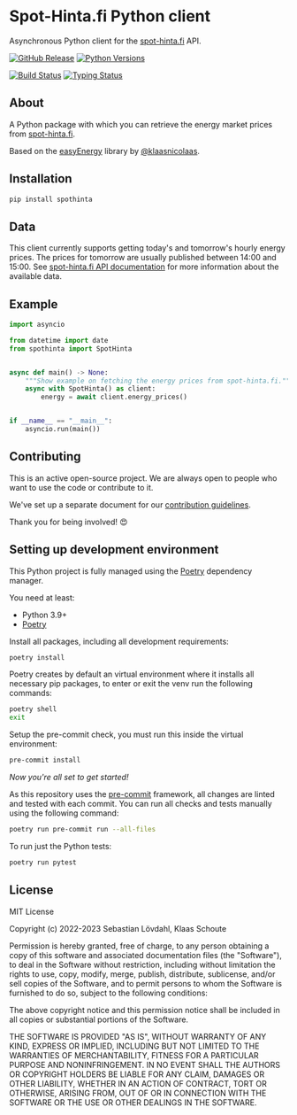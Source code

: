 # Spot-Hinta.fi Python client

Asynchronous Python client for the [spot-hinta.fi][spothinta] API.

[![GitHub Release][releases-shield]][releases]
[![Python Versions][python-versions-shield]][pypi]

[![Build Status][build-shield]][build-url]
[![Typing Status][typing-shield]][typing-url]

## About

A Python package with which you can retrieve the energy market prices from [spot-hinta.fi][spothinta].

Based on the [easyEnergy][easyenergy] library by [@klaasnicolaas][klaasnicolaas].

## Installation

```bash
pip install spothinta
```

## Data

This client currently supports getting today's and tomorrow's  hourly energy prices. The prices for tomorrow are usually published between 14:00 and 15:00. See [spot-hinta.fi API documentation][spothinta-api-docs] for more information about the available data.

## Example

```python
import asyncio

from datetime import date
from spothinta import SpotHinta


async def main() -> None:
    """Show example on fetching the energy prices from spot-hinta.fi."""
    async with SpotHinta() as client:
        energy = await client.energy_prices()


if __name__ == "__main__":
    asyncio.run(main())
```

## Contributing

This is an active open-source project. We are always open to people who want to
use the code or contribute to it.

We've set up a separate document for our
[contribution guidelines](CONTRIBUTING.md).

Thank you for being involved! :heart_eyes:

## Setting up development environment

This Python project is fully managed using the [Poetry][poetry] dependency
manager.

You need at least:

- Python 3.9+
- [Poetry][poetry-install]

Install all packages, including all development requirements:

```bash
poetry install
```

Poetry creates by default an virtual environment where it installs all
necessary pip packages, to enter or exit the venv run the following commands:

```bash
poetry shell
exit
```

Setup the pre-commit check, you must run this inside the virtual environment:

```bash
pre-commit install
```

*Now you're all set to get started!*

As this repository uses the [pre-commit][pre-commit] framework, all changes
are linted and tested with each commit. You can run all checks and tests
manually using the following command:

```bash
poetry run pre-commit run --all-files
```

To run just the Python tests:

```bash
poetry run pytest
```

## License

MIT License

Copyright (c) 2022-2023 Sebastian Lövdahl, Klaas Schoute

Permission is hereby granted, free of charge, to any person obtaining a copy
of this software and associated documentation files (the "Software"), to deal
in the Software without restriction, including without limitation the rights
to use, copy, modify, merge, publish, distribute, sublicense, and/or sell
copies of the Software, and to permit persons to whom the Software is
furnished to do so, subject to the following conditions:

The above copyright notice and this permission notice shall be included in all
copies or substantial portions of the Software.

THE SOFTWARE IS PROVIDED "AS IS", WITHOUT WARRANTY OF ANY KIND, EXPRESS OR
IMPLIED, INCLUDING BUT NOT LIMITED TO THE WARRANTIES OF MERCHANTABILITY,
FITNESS FOR A PARTICULAR PURPOSE AND NONINFRINGEMENT. IN NO EVENT SHALL THE
AUTHORS OR COPYRIGHT HOLDERS BE LIABLE FOR ANY CLAIM, DAMAGES OR OTHER
LIABILITY, WHETHER IN AN ACTION OF CONTRACT, TORT OR OTHERWISE, ARISING FROM,
OUT OF OR IN CONNECTION WITH THE SOFTWARE OR THE USE OR OTHER DEALINGS IN THE
SOFTWARE.

<!-- MARKDOWN LINKS & IMAGES -->
[easyenergy]: https://github.com/klaasnicolaas/python-easyenergy
[spothinta]: https://spot-hinta.fi/
[spothinta-api-docs]: https://api.spot-hinta.fi/swagger/ui#/(JSON)%20Price%20today%20and%20tomorrow%20(if%20tomorrow%20prices%20exist)/TodayAndDayForward
[klaasnicolaas]: https://github.com/klaasnicolaas

[build-shield]: https://github.com/slovdahl/python-spothinta/actions/workflows/tests.yaml/badge.svg
[build-url]: https://github.com/slovdahl/python-spothinta/actions/workflows/tests.yaml
[code-quality-shield]: https://github.com/slovdahl/python-spothinta/actions/workflows/codeql.yaml/badge.svg
[code-quality]: https://github.com/slovdahl/python-spothinta/actions/workflows/codeql.yaml
[codecov-shield]: https://codecov.io/gh/slovdahl/python-spothinta/branch/main/graph/badge.svg?token=RYhiDUamT6
[codecov-url]: https://codecov.io/gh/slovdahl/python-spothinta
[maintainability-shield]: https://api.codeclimate.com/v1/badges/8628757a4bde52dbfaf6/maintainability
[maintainability-url]: https://codeclimate.com/github/slovdahl/python-spothinta/maintainability
[pypi]: https://pypi.org/project/easyenergy/
[python-versions-shield]: https://img.shields.io/pypi/pyversions/easyenergy
[typing-shield]: https://github.com/slovdahl/python-spothinta/actions/workflows/typing.yaml/badge.svg
[typing-url]: https://github.com/slovdahl/python-spothinta/actions/workflows/typing.yaml
[releases-shield]: https://img.shields.io/github/release/slovdahl/python-spothinta.svg
[releases]: https://github.com/slovdahl/python-spothinta/releases

[poetry-install]: https://python-poetry.org/docs/#installation
[poetry]: https://python-poetry.org
[pre-commit]: https://pre-commit.com
